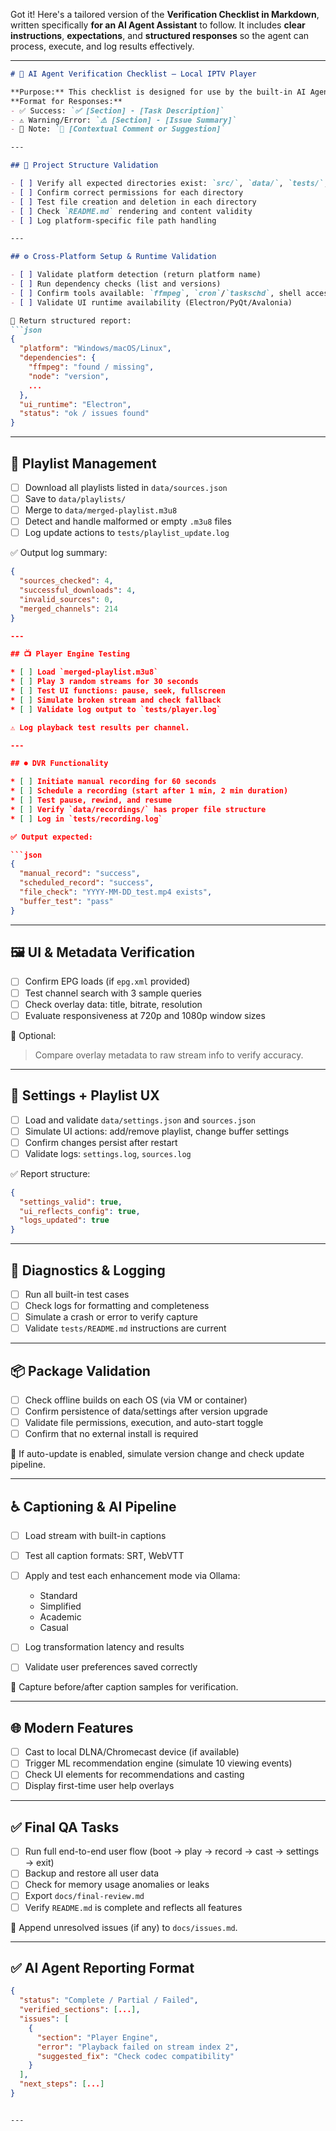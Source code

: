 Got it! Here's a tailored version of the **Verification Checklist in Markdown**, written specifically **for an AI Agent Assistant** to follow. It includes **clear instructions**, **expectations**, and **structured responses** so the agent can process, execute, and log results effectively.

---

````markdown
# 🤖 AI Agent Verification Checklist – Local IPTV Player

**Purpose:** This checklist is designed for use by the built-in AI Agent to verify the integrity and performance of the IPTV Player system across all key modules. Please follow each step and return structured logs and outcomes.  
**Format for Responses:**  
- ✅ Success: `✅ [Section] - [Task Description]`
- ⚠️ Warning/Error: `⚠️ [Section] - [Issue Summary]`
- 🧠 Note: `🧠 [Contextual Comment or Suggestion]`

---

## 📁 Project Structure Validation

- [ ] Verify all expected directories exist: `src/`, `data/`, `tests/`, `docs/`
- [ ] Confirm correct permissions for each directory
- [ ] Test file creation and deletion in each directory
- [ ] Check `README.md` rendering and content validity
- [ ] Log platform-specific file path handling

---

## ⚙️ Cross-Platform Setup & Runtime Validation

- [ ] Validate platform detection (return platform name)
- [ ] Run dependency checks (list and versions)
- [ ] Confirm tools available: `ffmpeg`, `cron`/`taskschd`, shell access
- [ ] Validate UI runtime availability (Electron/PyQt/Avalonia)

🧠 Return structured report:
```json
{
  "platform": "Windows/macOS/Linux",
  "dependencies": {
    "ffmpeg": "found / missing",
    "node": "version",
    ...
  },
  "ui_runtime": "Electron",
  "status": "ok / issues found"
}
````

---

## 📡 Playlist Management

* [ ] Download all playlists listed in `data/sources.json`
* [ ] Save to `data/playlists/`
* [ ] Merge to `data/merged-playlist.m3u8`
* [ ] Detect and handle malformed or empty `.m3u8` files
* [ ] Log update actions to `tests/playlist_update.log`

✅ Output log summary:

```json
{
  "sources_checked": 4,
  "successful_downloads": 4,
  "invalid_sources": 0,
  "merged_channels": 214
}

---

## 📺 Player Engine Testing

* [ ] Load `merged-playlist.m3u8`
* [ ] Play 3 random streams for 30 seconds
* [ ] Test UI functions: pause, seek, fullscreen
* [ ] Simulate broken stream and check fallback
* [ ] Validate log output to `tests/player.log`

⚠️ Log playback test results per channel.

---

## ⏺ DVR Functionality

* [ ] Initiate manual recording for 60 seconds
* [ ] Schedule a recording (start after 1 min, 2 min duration)
* [ ] Test pause, rewind, and resume
* [ ] Verify `data/recordings/` has proper file structure
* [ ] Log in `tests/recording.log`

✅ Output expected:

```json
{
  "manual_record": "success",
  "scheduled_record": "success",
  "file_check": "YYYY-MM-DD_test.mp4 exists",
  "buffer_test": "pass"
}
```

---

## 🖼️ UI & Metadata Verification

* [ ] Confirm EPG loads (if `epg.xml` provided)
* [ ] Test channel search with 3 sample queries
* [ ] Check overlay data: title, bitrate, resolution
* [ ] Evaluate responsiveness at 720p and 1080p window sizes

🧠 Optional:

> Compare overlay metadata to raw stream info to verify accuracy.

---

## 🧩 Settings + Playlist UX

* [ ] Load and validate `data/settings.json` and `sources.json`
* [ ] Simulate UI actions: add/remove playlist, change buffer settings
* [ ] Confirm changes persist after restart
* [ ] Validate logs: `settings.log`, `sources.log`

✅ Report structure:

```json
{
  "settings_valid": true,
  "ui_reflects_config": true,
  "logs_updated": true
}
```

---

## 🧪 Diagnostics & Logging

* [ ] Run all built-in test cases
* [ ] Check logs for formatting and completeness
* [ ] Simulate a crash or error to verify capture
* [ ] Validate `tests/README.md` instructions are current

---

## 📦 Package Validation

* [ ] Check offline builds on each OS (via VM or container)
* [ ] Confirm persistence of data/settings after version upgrade
* [ ] Validate file permissions, execution, and auto-start toggle
* [ ] Confirm that no external install is required

🧠 If auto-update is enabled, simulate version change and check update pipeline.

---

## ♿ Captioning & AI Pipeline

* [ ] Load stream with built-in captions
* [ ] Test all caption formats: SRT, WebVTT
* [ ] Apply and test each enhancement mode via Ollama:

  * Standard
  * Simplified
  * Academic
  * Casual
* [ ] Log transformation latency and results
* [ ] Validate user preferences saved correctly

🧠 Capture before/after caption samples for verification.

---

## 🌐 Modern Features

* [ ] Cast to local DLNA/Chromecast device (if available)
* [ ] Trigger ML recommendation engine (simulate 10 viewing events)
* [ ] Check UI elements for recommendations and casting
* [ ] Display first-time user help overlays

---

## ✅ Final QA Tasks

* [ ] Run full end-to-end user flow (boot → play → record → cast → settings → exit)
* [ ] Backup and restore all user data
* [ ] Check for memory usage anomalies or leaks
* [ ] Export `docs/final-review.md`
* [ ] Verify `README.md` is complete and reflects all features

🧠 Append unresolved issues (if any) to `docs/issues.md`.

---

## ✅ AI Agent Reporting Format

```json
{
  "status": "Complete / Partial / Failed",
  "verified_sections": [...],
  "issues": [
    {
      "section": "Player Engine",
      "error": "Playback failed on stream index 2",
      "suggested_fix": "Check codec compatibility"
    }
  ],
  "next_steps": [...]
}
```

```

---

